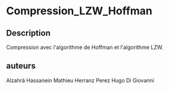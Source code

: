 # Compression_LZW_Hoffman

## Description

Compression avec l'algorithme de Hoffman et l'algorithme LZW.

## auteurs

Alzahrâ Hassanein
Mathieu Herranz Perez
Hugo Di Giovanni
